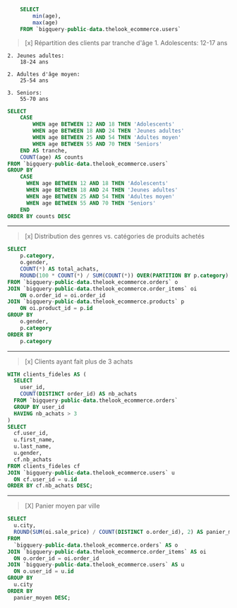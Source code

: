 ```sql
    SELECT 
        min(age),
        max(age)
    FROM `bigquery-public-data.thelook_ecommerce.users`
```


> [x] Répartition des clients par tranche d'âge
    1. Adolescents:
        12-17 ans

    2. Jeunes adultes:
        18-24 ans

    2. Adultes d'âge moyen:
        25-54 ans

    3. Seniors:
        55-70 ans

```sql
SELECT 
    CASE
        WHEN age BETWEEN 12 AND 18 THEN 'Adolescents'
        WHEN age BETWEEN 18 AND 24 THEN 'Jeunes adultes' 
        WHEN age BETWEEN 25 AND 54 THEN 'Adultes moyen' 
        WHEN age BETWEEN 55 AND 70 THEN 'Seniors'
    END AS tranche,
    COUNT(age) AS counts
FROM `bigquery-public-data.thelook_ecommerce.users`
GROUP BY 
    CASE
      WHEN age BETWEEN 12 AND 18 THEN 'Adolescents'
      WHEN age BETWEEN 18 AND 24 THEN 'Jeunes adultes' 
      WHEN age BETWEEN 25 AND 54 THEN 'Adultes moyen' 
      WHEN age BETWEEN 55 AND 70 THEN 'Seniors'
    END
ORDER BY counts DESC
```
---

> [x] Distribution des genres vs. catégories de produits achetés
```sql
SELECT
    p.category,
    o.gender,
    COUNT(*) AS total_achats,
    ROUND(100 * COUNT(*) / SUM(COUNT(*)) OVER(PARTITION BY p.category),2) AS pourcentage
FROM `bigquery-public-data.thelook_ecommerce.orders` o
JOIN `bigquery-public-data.thelook_ecommerce.order_items` oi
    ON o.order_id = oi.order_id
JOIN `bigquery-public-data.thelook_ecommerce.products` p
    ON oi.product_id = p.id
GROUP BY 
    o.gender,
    p.category
ORDER BY 
    p.category
```
    
---

> [x] Clients ayant fait plus de 3 achats
```sql
WITH clients_fideles AS (
  SELECT
    user_id,
    COUNT(DISTINCT order_id) AS nb_achats
  FROM `bigquery-public-data.thelook_ecommerce.orders`
  GROUP BY user_id
  HAVING nb_achats > 3
)
SELECT
  cf.user_id,
  u.first_name,
  u.last_name,
  u.gender,
  cf.nb_achats
FROM clients_fideles cf
JOIN `bigquery-public-data.thelook_ecommerce.users` u
  ON cf.user_id = u.id
ORDER BY cf.nb_achats DESC;
```

---
> [X]  Panier moyen par ville

```sql
SELECT
  u.city,
  ROUND(SUM(oi.sale_price) / COUNT(DISTINCT o.order_id), 2) AS panier_moyen
FROM
  `bigquery-public-data.thelook_ecommerce.orders` AS o
JOIN `bigquery-public-data.thelook_ecommerce.order_items` AS oi
  ON o.order_id = oi.order_id
JOIN `bigquery-public-data.thelook_ecommerce.users` AS u
  ON o.user_id = u.id
GROUP BY
  u.city
ORDER BY
  panier_moyen DESC;
```